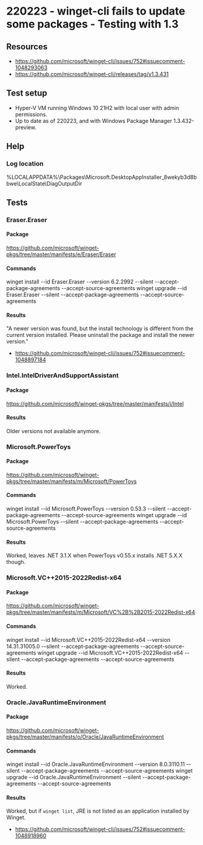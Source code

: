 # 220223 - winget-cli fails to update some packages - Testing with 1.3

## Resources

* <https://github.com/microsoft/winget-cli/issues/752#issuecomment-1048293063>
* <https://github.com/microsoft/winget-cli/releases/tag/v1.3.431>

## Test setup

* Hyper-V VM running Windows 10 21H2 with local user with admin permissions.
* Up to date as of 220223, and with Windows Package Manager 1.3.432-preview.

## Help

### Log location

%LOCALAPPDATA%\Packages\Microsoft.DesktopAppInstaller_8wekyb3d8bbwe\LocalState\DiagOutputDir

## Tests

### Eraser.Eraser

#### Package

<https://github.com/microsoft/winget-pkgs/tree/master/manifests/e/Eraser/Eraser>

#### Commands

winget install --id Eraser.Eraser --version 6.2.2992 --silent --accept-package-agreements --accept-source-agreements
winget upgrade --id Eraser.Eraser --silent --accept-package-agreements --accept-source-agreements

#### Results

"A newer version was found, but the install technology is different from the current version installed. Please uninstall the package and install the newer version."

* <https://github.com/microsoft/winget-cli/issues/752#issuecomment-1048897184>

### Intel.IntelDriverAndSupportAssistant

#### Package

<https://github.com/microsoft/winget-pkgs/tree/master/manifests/i/Intel>

#### Results

Older versions not available anymore.

### Microsoft.PowerToys

#### Package

<https://github.com/microsoft/winget-pkgs/tree/master/manifests/m/Microsoft/PowerToys>

#### Commands

winget install --id Microsoft.PowerToys --version 0.53.3 --silent --accept-package-agreements --accept-source-agreements
winget upgrade --id Microsoft.PowerToys --silent --accept-package-agreements --accept-source-agreements

#### Results

Worked, leaves .NET 3.1.X when PowerToys v0.55.x installs .NET 5.X.X though.

### Microsoft.VC++2015-2022Redist-x64

#### Package

<https://github.com/microsoft/winget-pkgs/tree/master/manifests/m/Microsoft/VC%2B%2B2015-2022Redist-x64>

#### Commands

winget install --id Microsoft.VC++2015-2022Redist-x64 --version 14.31.31005.0 --silent --accept-package-agreements --accept-source-agreements
winget upgrade --id Microsoft.VC++2015-2022Redist-x64 --silent --accept-package-agreements --accept-source-agreements

#### Results

Worked.

### Oracle.JavaRuntimeEnvironment

#### Package

<https://github.com/microsoft/winget-pkgs/tree/master/manifests/o/Oracle/JavaRuntimeEnvironment>

#### Commands

winget install --id Oracle.JavaRuntimeEnvironment --version 8.0.3110.11 --silent --accept-package-agreements --accept-source-agreements
winget upgrade --id Oracle.JavaRuntimeEnvironment --silent --accept-package-agreements --accept-source-agreements

#### Results

Worked, but if `winget list`, JRE is not listed as an application installed by Winget.

* <https://github.com/microsoft/winget-cli/issues/752#issuecomment-1048918960>
